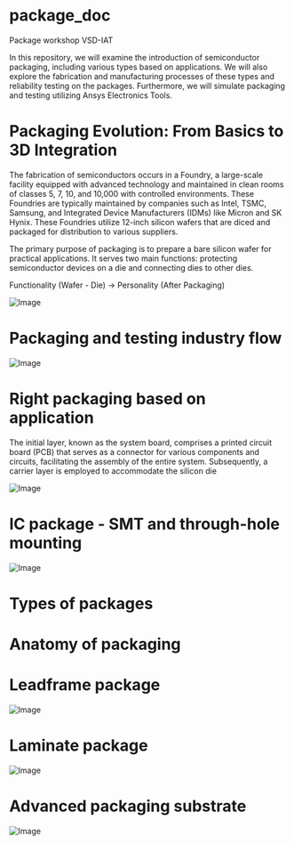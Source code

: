 # package_doc
Package workshop VSD-IAT

In this repository, we will examine the introduction of semiconductor packaging, including various types based on applications. We will also explore the fabrication and manufacturing processes of these types and reliability testing on the packages. Furthermore, we will simulate packaging and testing utilizing Ansys Electronics Tools.

# Packaging Evolution: From Basics to 3D Integration
The fabrication of semiconductors occurs in a Foundry, a large-scale facility equipped with advanced technology and maintained in clean rooms of classes 5, 7, 10, and 10,000 with controlled environments. These Foundries are typically maintained by companies such as Intel, TSMC, Samsung, and Integrated Device Manufacturers (IDMs) like Micron and SK Hynix. These Foundries utilize 12-inch silicon wafers that are diced and packaged for distribution to various suppliers.

The primary purpose of packaging is to prepare a bare silicon wafer for practical applications. It serves two main functions: protecting semiconductor devices on a die and connecting dies to other dies.

Functionality (Wafer - Die) -> Personality (After Packaging)

![Image](https://github.com/arjunsa08/package_doc/blob/a1a6c2f10e53a5a616f2cb7e997f9a440de2221e/Screenshot%202025-04-20%20122310.png) 

# Packaging and testing industry flow 

![Image](https://github.com/arjunsa08/package_doc/blob/46136fc90c07fb9d2e97ff1cfb87a56835f41ed6/Screenshot%202025-04-20%20122348.png)

# Right packaging based on application 
The initial layer, known as the system board, comprises a printed circuit board (PCB) that serves as a connector for various components and circuits, facilitating the assembly of the entire system. Subsequently, a carrier layer is employed to accommodate the silicon die 

![Image](https://github.com/arjunsa08/package_doc/blob/a51bd6f2f0d0a882ad83f799a2c72936eb34a058/Screenshot%202025-04-20%20122432.png)

# IC package - SMT and through-hole mounting 

![Image](https://github.com/arjunsa08/package_doc/blob/a51bd6f2f0d0a882ad83f799a2c72936eb34a058/Screenshot%202025-04-20%20122555.png)

# Types of packages 

# Anatomy of packaging 

  # Leadframe package 

![Image](https://github.com/arjunsa08/package_doc/blob/a51bd6f2f0d0a882ad83f799a2c72936eb34a058/Screenshot%202025-04-20%20122625.png)

  # Laminate package 

![Image](https://github.com/arjunsa08/package_doc/blob/a51bd6f2f0d0a882ad83f799a2c72936eb34a058/Screenshot%202025-04-20%20122640.png)
  
  # Advanced packaging substrate 

![Image](https://github.com/arjunsa08/package_doc/blob/a51bd6f2f0d0a882ad83f799a2c72936eb34a058/Screenshot%202025-04-20%20122700.png)




